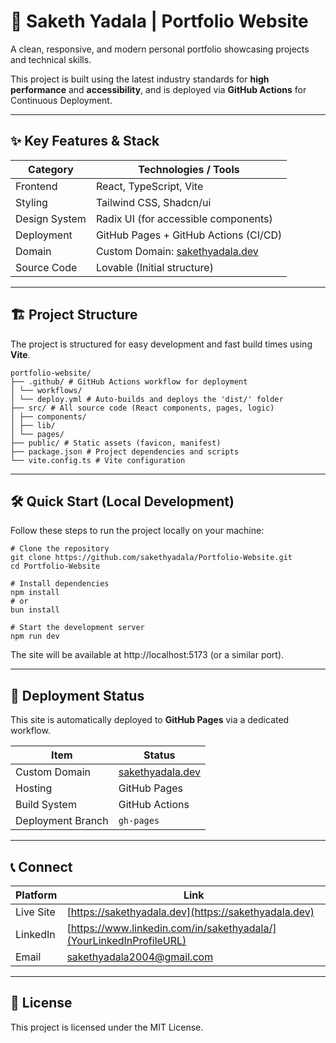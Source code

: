 # 🚀 Saketh Yadala | Portfolio Website

A clean, responsive, and modern personal portfolio showcasing projects and technical skills.

This project is built using the latest industry standards for **high performance** and **accessibility**, and is deployed via **GitHub Actions** for Continuous Deployment.

---

## ✨ Key Features & Stack

| **Category**     | **Technologies / Tools**                    |
|------------------|---------------------------------------------|
| Frontend        | React, TypeScript, Vite                     |
| Styling         | Tailwind CSS, Shadcn/ui                     |
| Design System   | Radix UI (for accessible components)        |
| Deployment      | GitHub Pages + GitHub Actions (CI/CD)       |
| Domain          | Custom Domain: [sakethyadala.dev](https://sakethyadala.dev) |
| Source Code     | Lovable (Initial structure)                 |

---

## 🏗️ Project Structure

The project is structured for easy development and fast build times using **Vite**.
```
portfolio-website/
├── .github/ # GitHub Actions workflow for deployment
│ └── workflows/
│ └── deploy.yml # Auto-builds and deploys the 'dist/' folder
├── src/ # All source code (React components, pages, logic)
│ ├── components/
│ ├── lib/
│ └── pages/
├── public/ # Static assets (favicon, manifest)
├── package.json # Project dependencies and scripts
└── vite.config.ts # Vite configuration
```
---

## 🛠️ Quick Start (Local Development)

Follow these steps to run the project locally on your machine:

```
# Clone the repository
git clone https://github.com/sakethyadala/Portfolio-Website.git
cd Portfolio-Website

# Install dependencies
npm install
# or
bun install

# Start the development server
npm run dev
```
The site will be available at http://localhost:5173 (or a similar port).

---

## 🚀 Deployment Status

This site is automatically deployed to **GitHub Pages** via a dedicated workflow.

| **Item**            | **Status**                                    |
|----------------------|-----------------------------------------------|
| Custom Domain       | [sakethyadala.dev](https://sakethyadala.dev)  |
| Hosting            | GitHub Pages                                 |
| Build System       | GitHub Actions                               |
| Deployment Branch  | `gh-pages`                                   |

---

## 📞 Connect

| **Platform** | **Link** |
|-------------|----------|
| Live Site   | [https://sakethyadala.dev](https://sakethyadala.dev) |
| LinkedIn    | [https://www.linkedin.com/in/sakethyadala/](YourLinkedInProfileURL)     |
| Email       | [sakethyadala2004@gmail.com](mailto:your-email@example.com) |

---

## 📝 License
This project is licensed under the MIT License.


